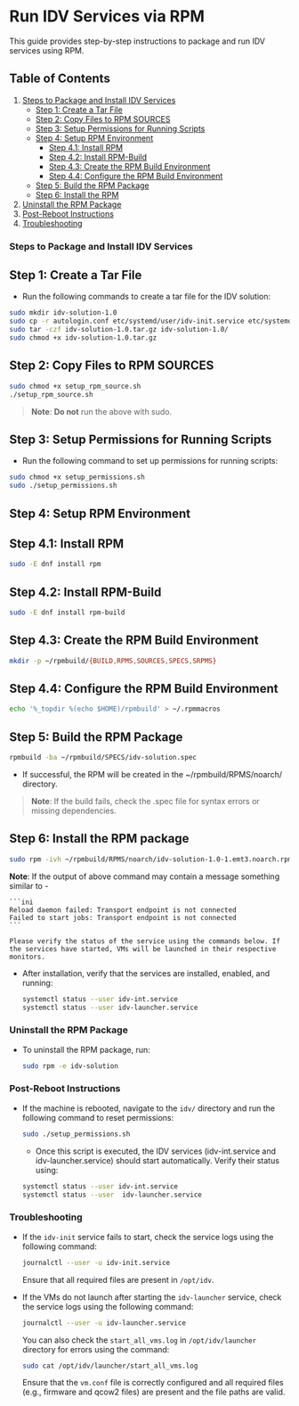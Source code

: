 # Run IDV Services via RPM

This guide provides step-by-step instructions to package and run IDV services using RPM.

## Table of Contents
1. [Steps to Package and Install IDV Services](#steps-to-package-and-install-idv-services)
   - [Step 1: Create a Tar File](#step-1-create-a-tar-file)
   - [Step 2: Copy Files to RPM SOURCES](#step-2-copy-files-to-rpm-sources)
   - [Step 3: Setup Permissions for Running Scripts](#step-3-setup-permissions-for-running-scripts)
   - [Step 4: Setup RPM Environment](#step-4-setup-rpm-environment)
     - [Step 4.1: Install RPM](#step-41-install-rpm)
     - [Step 4.2: Install RPM-Build](#step-42-install-rpm-build)
     - [Step 4.3: Create the RPM Build Environment](#step-43-create-the-rpm-build-environment)
     - [Step 4.4: Configure the RPM Build Environment](#step-44-configure-the-rpm-build-environment)
   - [Step 5: Build the RPM Package](#step-5-build-the-rpm-package)
   - [Step 6: Install the RPM](#step-6-install-the-rpm-package)
2. [Uninstall the RPM Package](#uninstall-the-rpm-package)
3. [Post-Reboot Instructions](#post-reboot-instructions)
4. [Troubleshooting](#troubleshooting)

### Steps to Package and Install IDV Services

## Step 1: Create a Tar File
- Run the following commands to create a tar file for the IDV solution:

```bash
sudo mkdir idv-solution-1.0
sudo cp -r autologin.conf etc/systemd/user/idv-init.service etc/systemd/user/idv-launcher.service init/ launcher/ idv-solution-1.0/
sudo tar -czf idv-solution-1.0.tar.gz idv-solution-1.0/
sudo chmod +x idv-solution-1.0.tar.gz
```

## Step 2: Copy Files to RPM SOURCES

```bash
sudo chmod +x setup_rpm_source.sh
./setup_rpm_source.sh
```
> **Note**: **Do not** run the above with sudo.

## Step 3: Setup Permissions for Running Scripts
- Run the following command to set up permissions for running scripts:

```bash
sudo chmod +x setup_permissions.sh
sudo ./setup_permissions.sh
```

## Step 4: Setup RPM Environment
  ## Step 4.1: Install RPM

  ```bash
  sudo -E dnf install rpm
  ```

  ## Step 4.2: Install RPM-Build

  ```bash
  sudo -E dnf install rpm-build
  ```

  ## Step 4.3: Create the RPM Build Environment

  ```bash
  mkdir -p ~/rpmbuild/{BUILD,RPMS,SOURCES,SPECS,SRPMS}
  ```

  ## Step 4.4: Configure the RPM Build Environment

  ```bash
  echo '%_topdir %(echo $HOME)/rpmbuild' > ~/.rpmmacros
  ```

## Step 5: Build the RPM Package

  ```bash
  rpmbuild -ba ~/rpmbuild/SPECS/idv-solution.spec
  ```
  - If successful, the RPM will be created in the ~/rpmbuild/RPMS/noarch/ directory.
  > **Note**: If the build fails, check the .spec file for syntax errors or missing dependencies. 

## Step 6: Install the RPM package

  ```bash
  sudo rpm -ivh ~/rpmbuild/RPMS/noarch/idv-solution-1.0-1.emt3.noarch.rpm
  ```
  
  **Note**: If the output of above command may contain a message something similar to -

    ```ini
    Reload daemon failed: Transport endpoint is not connected
    Failed to start jobs: Transport endpoint is not connected
    ```
  
    Please verify the status of the service using the commands below. If the services have started, VMs will be launched in their respective monitors.

  - After installation, verify that the services are installed, enabled, and running:

    ```bash
    systemctl status --user idv-int.service
    systemctl status --user idv-launcher.service
    ```

### Uninstall the RPM Package

- To uninstall the RPM package, run:

  ```bash
  sudo rpm -e idv-solution
  ```

### Post-Reboot Instructions

- If the machine is rebooted, navigate to the `idv/` directory and run the following command to reset permissions:

  ```bash
  sudo ./setup_permissions.sh
  ```
  - Once this script is executed, the IDV services  (idv-int.service and idv-launcher.service) should start automatically. Verify their status using:
  
  ```bash
  systemctl status --user idv-int.service
  systemctl status --user  idv-launcher.service
  ```

### Troubleshooting

- If the `idv-init` service fails to start, check the service logs using the following command:

  ```bash
  journalctl --user -u idv-init.service
  ```
  Ensure that all required files are present in `/opt/idv`.

- If the VMs do not launch after starting the `idv-launcher` service, check the service logs using the following command:

  ```bash
  journalctl --user -u idv-launcher.service
  ```

  You can also check the `start_all_vms.log` in `/opt/idv/launcher` directory for errors using the command:

  ```bash
  sudo cat /opt/idv/launcher/start_all_vms.log
  ```  
  Ensure that the `vm.conf` file is correctly configured and all required files (e.g., firmware and qcow2 files) are present and the file paths are valid.

